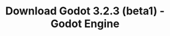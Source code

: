 ---
# Generated by /tools/generators/src/download_archive_generator !!! do not edit by hand !!!
title: 'Download Godot 3.2.3 (beta1) - Godot Engine'
type: 'download/archive'
name: '3.2.3'
flavor: 'beta1'
release_date: '2020-07-20T03:00:00-00:00'
release_notes: 'article/dev-snapshot-godot-3-2-3-beta-1/'
primaryPlatforms:
  - 'android.apk'
  - 'linux.64'
  - 'macos.universal'
  - 'windows.64'
  - 'linux_server.headless.64'
  - 'web'
  - 'templates'
links:
  android.apk:
    name: 'android.apk'
    title: 'Android'
    caption: 'Universal APK (ARM64 + ARMv7 + x86_64 + x86)'
    tags:
      - 'APK download'
      - 'ARM64/v7'
      - 'x86 (64 & 32 bit)'
    hosts:
      github_builds:
        regular: 'https://github.com/godotengine/godot-builds/releases/download/3.2.3-beta1/Godot_v3.2.3-beta1_android_editor.apk'
        mono: '#'
      github:
        regular: 'https://github.com/godotengine/godot/releases/download/3.2.3-beta1/Godot_v3.2.3-beta1_android_editor.apk'
        mono: '#'
  linux.64:
    name: 'linux.64'
    title: 'Linux'
    caption: 'Standard (x86_64)'
    tags:
      - '64 bit'
    hosts:
      github_builds:
        regular: 'https://github.com/godotengine/godot-builds/releases/download/3.2.3-beta1/Godot_v3.2.3-beta1_x11.64.zip'
        mono: 'https://github.com/godotengine/godot-builds/releases/download/3.2.3-beta1/Godot_v3.2.3-beta1_mono_x11_64.zip'
      github:
        regular: 'https://github.com/godotengine/godot/releases/download/3.2.3-beta1/Godot_v3.2.3-beta1_x11.64.zip'
        mono: 'https://github.com/godotengine/godot/releases/download/3.2.3-beta1/Godot_v3.2.3-beta1_mono_x11_64.zip'
  macos.universal:
    name: 'macos.universal'
    title: 'macOS'
    caption: 'Universal (x86_64 + Apple Silicon)'
    tags:
      - 'Intel/Apple Silicon'
      - '64 bit'
    hosts:
      github_builds:
        regular: 'https://github.com/godotengine/godot-builds/releases/download/3.2.3-beta1/Godot_v3.2.3-beta1_osx.universal.zip'
        mono: 'https://github.com/godotengine/godot-builds/releases/download/3.2.3-beta1/Godot_v3.2.3-beta1_mono_osx.universal.zip'
      github:
        regular: 'https://github.com/godotengine/godot/releases/download/3.2.3-beta1/Godot_v3.2.3-beta1_osx.universal.zip'
        mono: 'https://github.com/godotengine/godot/releases/download/3.2.3-beta1/Godot_v3.2.3-beta1_mono_osx.universal.zip'
  windows.64:
    name: 'windows.64'
    title: 'Windows'
    caption: 'Standard (x86_64)'
    tags:
      - '64 bit'
    hosts:
      github_builds:
        regular: 'https://github.com/godotengine/godot-builds/releases/download/3.2.3-beta1/Godot_v3.2.3-beta1_win64.exe.zip'
        mono: 'https://github.com/godotengine/godot-builds/releases/download/3.2.3-beta1/Godot_v3.2.3-beta1_mono_win64.zip'
      github:
        regular: 'https://github.com/godotengine/godot/releases/download/3.2.3-beta1/Godot_v3.2.3-beta1_win64.exe.zip'
        mono: 'https://github.com/godotengine/godot/releases/download/3.2.3-beta1/Godot_v3.2.3-beta1_mono_win64.zip'
  linux_server.headless.64:
    name: 'linux_server.headless.64'
    title: 'Linux Server'
    caption: 'Headless (x86_64)'
    tags:
      - '64 bit'
      - 'Headless'
    hosts:
      github_builds:
        regular: 'https://github.com/godotengine/godot-builds/releases/download/3.2.3-beta1/Godot_v3.2.3-beta1_linux_headless.64.zip'
        mono: 'https://github.com/godotengine/godot-builds/releases/download/3.2.3-beta1/Godot_v3.2.3-beta1_mono_linux_headless_64.zip'
      github:
        regular: 'https://github.com/godotengine/godot/releases/download/3.2.3-beta1/Godot_v3.2.3-beta1_linux_headless.64.zip'
        mono: 'https://github.com/godotengine/godot/releases/download/3.2.3-beta1/Godot_v3.2.3-beta1_mono_linux_headless_64.zip'
  web:
    name: 'web'
    title: 'Web editor'
    caption: ''
    tags:
      - 'Self-hosted'
      - 'Cross-platform'
    hosts:
      github_builds:
        regular: 'https://github.com/godotengine/godot-builds/releases/download/3.2.3-beta1/Godot_v3.2.3-beta1_web_editor.zip'
        mono: '#'
      github:
        regular: 'https://github.com/godotengine/godot/releases/download/3.2.3-beta1/Godot_v3.2.3-beta1_web_editor.zip'
        mono: '#'
  linux.32:
    name: 'linux.32'
    title: 'Linux'
    caption: 'Standard (x86)'
    tags:
      - '32 bit'
    hosts:
      github_builds:
        regular: 'https://github.com/godotengine/godot-builds/releases/download/3.2.3-beta1/Godot_v3.2.3-beta1_x11.32.zip'
        mono: 'https://github.com/godotengine/godot-builds/releases/download/3.2.3-beta1/Godot_v3.2.3-beta1_mono_x11_32.zip'
      github:
        regular: 'https://github.com/godotengine/godot/releases/download/3.2.3-beta1/Godot_v3.2.3-beta1_x11.32.zip'
        mono: 'https://github.com/godotengine/godot/releases/download/3.2.3-beta1/Godot_v3.2.3-beta1_mono_x11_32.zip'
  windows.32:
    name: 'windows.32'
    title: 'Windows'
    caption: 'Standard (x86)'
    tags:
      - '32 bit'
    hosts:
      github_builds:
        regular: 'https://github.com/godotengine/godot-builds/releases/download/3.2.3-beta1/Godot_v3.2.3-beta1_win32.exe.zip'
        mono: 'https://github.com/godotengine/godot-builds/releases/download/3.2.3-beta1/Godot_v3.2.3-beta1_mono_win32.zip'
      github:
        regular: 'https://github.com/godotengine/godot/releases/download/3.2.3-beta1/Godot_v3.2.3-beta1_win32.exe.zip'
        mono: 'https://github.com/godotengine/godot/releases/download/3.2.3-beta1/Godot_v3.2.3-beta1_mono_win32.zip'
  linux_server.64:
    name: 'linux_server.64'
    title: 'Linux Server'
    caption: 'Standard (x86_64)'
    tags:
      - '64 bit'
    hosts:
      github_builds:
        regular: 'https://github.com/godotengine/godot-builds/releases/download/3.2.3-beta1/Godot_v3.2.3-beta1_linux_server.64.zip'
        mono: 'https://github.com/godotengine/godot-builds/releases/download/3.2.3-beta1/Godot_v3.2.3-beta1_mono_linux_server_64.zip'
      github:
        regular: 'https://github.com/godotengine/godot/releases/download/3.2.3-beta1/Godot_v3.2.3-beta1_linux_server.64.zip'
        mono: 'https://github.com/godotengine/godot/releases/download/3.2.3-beta1/Godot_v3.2.3-beta1_mono_linux_server_64.zip'
  aar_library:
    name: 'aar_library'
    title: 'AAR library'
    caption: ''
    tags:
      - 'Android plugins'
      - 'Java'
      - 'Kotlin'
    hosts:
      github_builds:
        regular: 'https://github.com/godotengine/godot-builds/releases/download/3.2.3-beta1/godot-lib.3.2.3.beta1.release.aar'
        mono: 'https://github.com/godotengine/godot-builds/releases/download/3.2.3-beta1/godot-lib.3.2.3.beta1.mono.release.aar'
      github:
        regular: 'https://github.com/godotengine/godot/releases/download/3.2.3-beta1/godot-lib.3.2.3.beta1.release.aar'
        mono: 'https://github.com/godotengine/godot/releases/download/3.2.3-beta1/godot-lib.3.2.3.beta1.mono.release.aar'
  templates:
    name: 'templates'
    title: 'Export templates'
    caption: ''
    tags:
      - 'Used to export your games to all supported platforms'
    hosts:
      github_builds:
        regular: 'https://github.com/godotengine/godot-builds/releases/download/3.2.3-beta1/Godot_v3.2.3-beta1_export_templates.tpz'
        mono: 'https://github.com/godotengine/godot-builds/releases/download/3.2.3-beta1/Godot_v3.2.3-beta1_mono_export_templates.tpz'
      github:
        regular: 'https://github.com/godotengine/godot/releases/download/3.2.3-beta1/Godot_v3.2.3-beta1_export_templates.tpz'
        mono: 'https://github.com/godotengine/godot/releases/download/3.2.3-beta1/Godot_v3.2.3-beta1_mono_export_templates.tpz'
---